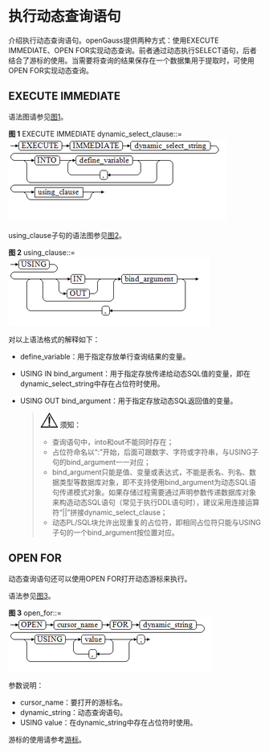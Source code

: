 # 执行动态查询语句<a name="ZH-CN_TOPIC_0245374615"></a>

介绍执行动态查询语句。openGauss提供两种方式：使用EXECUTE IMMEDIATE、OPEN FOR实现动态查询。前者通过动态执行SELECT语句，后者结合了游标的使用。当需要将查询的结果保存在一个数据集用于提取时，可使用OPEN FOR实现动态查询。

## EXECUTE IMMEDIATE<a name="zh-cn_topic_0237122225_zh-cn_topic_0059778916_sce9164bf21df416f9160ba60d5b29f4a"></a>

语法图请参见[图1](#zh-cn_topic_0237122225_zh-cn_topic_0059778916_f67de6df4c6ef4404b41f0f30de36ee64)。

**图 1**  EXECUTE IMMEDIATE dynamic\_select\_clause::=<a name="zh-cn_topic_0237122225_zh-cn_topic_0059778916_f67de6df4c6ef4404b41f0f30de36ee64"></a>  
![](figures/EXECUTE-IMMEDIATE-dynamic_select_clause.png "EXECUTE-IMMEDIATE-dynamic_select_clause")

using\_clause子句的语法图参见[图2](#zh-cn_topic_0237122225_zh-cn_topic_0059778916_fcfce5c125aec449ba3ce27eec6f7a82b)。

**图 2**  using\_clause::=<a name="zh-cn_topic_0237122225_zh-cn_topic_0059778916_fcfce5c125aec449ba3ce27eec6f7a82b"></a>  
![](figures/using_clause.png "using_clause")

对以上语法格式的解释如下：

-   define\_variable：用于指定存放单行查询结果的变量。
-   USING IN bind\_argument：用于指定存放传递给动态SQL值的变量，即在dynamic\_select\_string中存在占位符时使用。
-   USING OUT bind\_argument：用于指定存放动态SQL返回值的变量。

    >![](public_sys-resources/icon-notice.gif) **须知：**   
    >-   查询语句中，into和out不能同时存在；  
    >-   占位符命名以“:”开始，后面可跟数字、字符或字符串，与USING子句的bind\_argument一一对应；  
    >-   bind\_argument只能是值、变量或表达式，不能是表名、列名、数据类型等数据库对象，即不支持使用bind\_argument为动态SQL语句传递模式对象。如果存储过程需要通过声明参数传递数据库对象来构造动态SQL语句（常见于执行DDL语句时），建议采用连接运算符“||”拼接dynamic\_select\_clause；  
    >-   动态PL/SQL块允许出现重复的占位符，即相同占位符只能与USING子句的一个bind\_argument按位置对应。  



## OPEN FOR<a name="zh-cn_topic_0237122225_zh-cn_topic_0059778916_s597e59e4f39f4c5396fe9a6d1e6c6c09"></a>

动态查询语句还可以使用OPEN FOR打开动态游标来执行。

语法参见[图3](#zh-cn_topic_0237122225_zh-cn_topic_0059778916_f3f108da94a694175ac707f4511b7f1a1)。

**图 3**  open\_for::=<a name="zh-cn_topic_0237122225_zh-cn_topic_0059778916_f3f108da94a694175ac707f4511b7f1a1"></a>  
![](figures/open_for.png "open_for")

参数说明：

-   cursor\_name：要打开的游标名。
-   dynamic\_string：动态查询语句。
-   USING value：在dynamic\_string中存在占位符时使用。

游标的使用请参考[游标](游标.md)。

